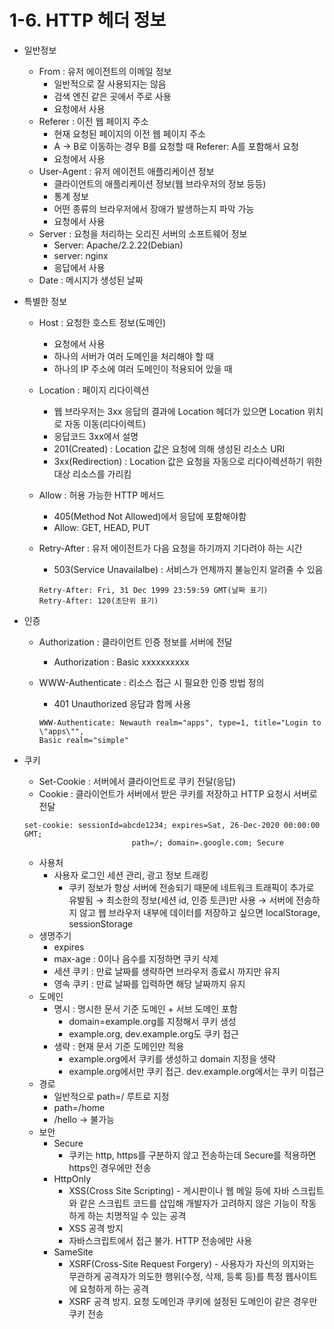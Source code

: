 # 1-6. HTTP 헤더 정보

- 일반정보
    - From : 유저 에이전트의 이메일 정보
        - 일반적으로 잘 사용되지는 않음
        - 검색 엔진 같은 곳에서 주로 사용
        - 요청에서 사용
    - Referer : 이전 웹 페이지 주소
        - 현재 요청된 페이지의 이전 웹 페이지 주소
        - A → B로 이동하는 경우 B를 요청할 때 Referer: A를 포함해서 요청
        - 요청에서 사용
    - User-Agent : 유저 에이전트 애플리케이션 정보
        - 클라이언트의 애플리케이션 정보(웹 브라우저의 정보 등등)
        - 통계 정보
        - 어떤 종류의 브라우저에서 장애가 발생하는지 파악 가능
        - 요청에서 사용
    - Server : 요청을 처리하는 오리진 서버의 소프트웨어 정보
        - Server: Apache/2.2.22(Debian)
        - server: nginx
        - 응답에서 사용
    - Date : 메시지가 생성된 날짜

- 특별한 정보
    - Host : 요청한 호스트 정보(도메인)
        - 요청에서 사용
        - 하나의 서버가 여러 도메인을 처리해야 할 때
        - 하나의 IP 주소에 여러 도메인이 적용되어 있을 때
    - Location : 페이지 리다이렉션
        - 웹 브라우저는 3xx 응답의 결과에 Location 헤더가 있으면 Location 위치로 자동 이동(리다이렉트)
        - 응답코드 3xx에서 설명
        - 201(Created) : Location 값은 요청에 의해 생성된 리소스 URI
        - 3xx(Redirection) : Location 값은 요청을 자동으로 리다이렉션하기 위한 대상 리소스를 가리킴
    - Allow : 허용 가능한 HTTP 메서드
        - 405(Method Not Allowed)에서 응답에 포함해야함
        - Allow: GET, HEAD, PUT
    - Retry-After : 유저 에이전트가 다음 요청을 하기까지 기다려야 하는 시간
        - 503(Service Unavailalbe) : 서비스가 언제까지 불능인지 알려줄 수 있음
        
        ```
        Retry-After: Fri, 31 Dec 1999 23:59:59 GMT(날짜 표기)
        Retry-After: 120(초단위 표기)
        ```
        

- 인증
    - Authorization : 클라이언트 인증 정보를 서버에 전달
        - Authorization : Basic xxxxxxxxxx
    - WWW-Authenticate : 리소스 접근 시 필요한 인증 방법 정의
        - 401 Unauthorized 응답과 함께 사용
        
        ```
        WWW-Authenticate: Newauth realm="apps", type=1, title="Login to \"apps\"",
        Basic realm="simple"
        ```
        

- 쿠키
    - Set-Cookie : 서버에서 클라이언트로 쿠키 전달(응답)
    - Cookie : 클라이언트가 서버에서 받은 쿠키를 저장하고 HTTP 요청시 서버로 전달
    
    ```
    set-cookie: sessionId=abcde1234; expires=Sat, 26-Dec-2020 00:00:00 GMT;
    						path=/; domain=.google.com; Secure
    ```
    
    - 사용처
        - 사용자 로그인 세션 관리, 광고 정보 트래킹
            - 쿠키 정보가 항상 서버에 전송되기 때문에 네트워크 트래픽이 추가로 유발됨 → 최소한의 정보(세션 id, 인증 토큰)만 사용 → 서버에 전송하지 않고 웹 브라우저 내부에 데이터를 저장하고 싶으면 localStorage, sessionStorage
    - 생명주기
        - expires
        - max-age : 0이나 음수를 지정하면 쿠키 삭제
        - 세션 쿠키 : 만료 날짜를 생략하면 브라우저 종료시 까지만 유지
        - 영속 쿠키 : 만료 날짜를 입력하면 해당 날짜까지 유지
    - 도메인
        - 명시 : 명시한 문서 기준 도메인 + 서브 도메인 포함
            - domain=example.org를 지정해서 쿠키 생성
            - example.org, dev.example.org도 쿠키 접근
        - 생략 : 현재 문서 기준 도메인만 적용
            - example.org에서 쿠키를 생성하고 domain 지정을 생략
            - example.org에서만 쿠키 접근. dev.example.org에서는 쿠키 미접근
    - 경로
        - 일반적으로 path=/ 루트로 지정
        - path=/home
        - /hello → 불가능
    - 보안
        - Secure
            - 쿠키는 http, https를 구분하지 않고 전송하는데 Secure를 적용하면 https인 경우에만 전송
        - HttpOnly
            - XSS(Cross Site Scripting) - 게시판이나 웹 메일 등에 자바 스크립트와 같은 스크립트 코드를 삽입해 개발자가 고려하지 않은 기능이 작동하게 하는 치명적일 수 있는 공격
            - XSS 공격 방지
            - 자바스크립트에서 접근 불가. HTTP 전송에만 사용
        - SameSite
            - XSRF(Cross-Site Request Forgery) - 사용자가 자신의 의지와는 무관하게 공격자가 의도한 행위(수정, 삭제, 등록 등)를 특정 웹사이트에 요청하게 하는 공격
            - XSRF 공격 방지. 요청 도메인과 쿠키에 설정된 도메인이 같은 경우만 쿠키 전송